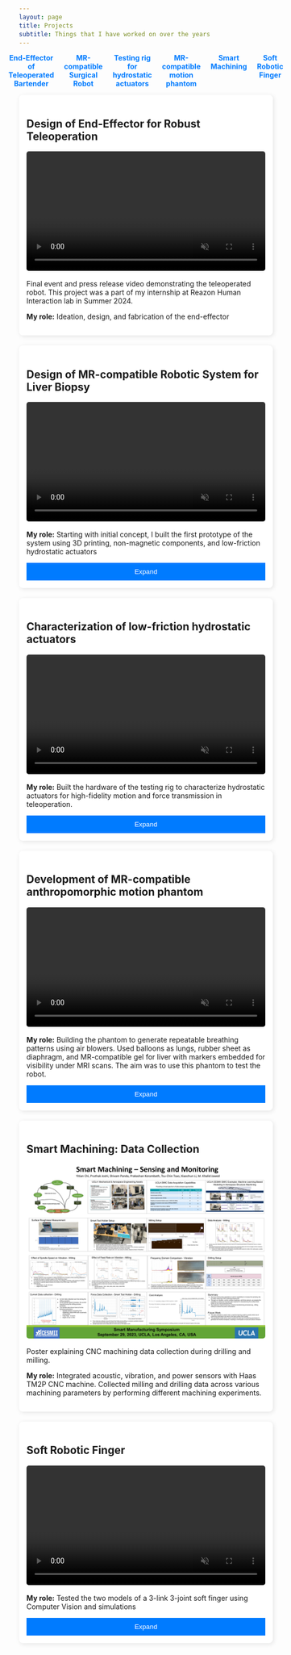 ```yaml
---
layout: page
title: Projects
subtitle: Things that I have worked on over the years
---
```


<style>
	/*body { font-family: Arial, sans-serif; margin: 0; padding: 20px; background-color: #f4f4f4; }
	header { text-align: center; padding: 20px; }*/
	#toc { list-style: none; padding: 0; display: flex; text-align:center; justify-content: center; gap: 20px; }
	#toc li { display: inline; }
	#toc a { text-decoration: none; text-align: center; font-weight: bold; color: #007bff; }
	.project-grid { display: grid; grid-template-columns: repeat(auto-fit, minmax(300px, 1fr)); gap: 20px; }
	.project-card { background: white; padding: 15px; border-radius: 8px; box-shadow: 2px 2px 10px rgba(0,0,0,0.1); }
	video, img { width: 100%; border-radius: 5px; transition: transform 0.3s ease; }
	.hover-play:hover { transform: scale(1.05); }
	.hover-zoom:hover { transform: scale(1.1); }
	.collapsible .content { display: none; }
	.toggle-btn { display: block; width: 100%; padding: 10px; margin-top: 10px; background: #007bff; color: white; border: none; cursor: pointer; }
</style>

<body>
	<nav>
		<ul id="toc">
			<li><a href="#project1">End-Effector of Teleoperated Bartender</a></li>
			<li><a href="#project2">MR-compatible Surgical Robot</a></li>
			<li><a href="#fluid_char">Testing rig for hydrostatic actuators</a></li>
			<li><a href="#ribcage">MR-compatible motion phantom</a></li>
			<li><a href="#project3">Smart Machining</a></li>
			<li><a href="#project4">Soft Robotic Finger</a></li>
		</ul>
	</nav>
	<section class="project-grid">
		<article id="project1" class="project-card">
			<h2>Design of End-Effector for Robust Teleoperation</h2>
			<video class="hover-play" autoplay muted controls>
				<source src="/assets/img/REAZON-TRIAD-PV-1MIN.mp4" type="video/mp4">
			</video>
			<p>Final event and press release video demonstrating the teleoperated robot. This project was a part of my internship at Reazon Human Interaction lab in Summer 2024.</p> 
			<p> <strong>My role:</strong> Ideation, design, and fabrication of the end-effector</p>
		</article>
		<article id="project2" class="project-card collapsible">
			<h2>Design of MR-compatible Robotic System for Liver Biopsy</h2>
			<video class="hover-play" autoplay muted controls>
				<source src="/assets/img/master_slave_demo.mp4" type="video/mp4">
			</video>
			<p> <strong>My role:</strong> Starting with initial concept, I built the first prototype of the system using 3D printing, non-magnetic components, and low-friction hydrostatic actuators </p>
			<button class="toggle-btn">Expand</button>
			<div class="content">
				<video class="hover-play" autoplay muted controls>
					<source src="/assets/img/robot_cad.mp4" type="video/mp4">
				</video>
				<p>Concept CAD demonstrating the robot operating in an MRI chamber.</p>
				<video class="hover-play" autoplay muted controls>
					<source src="/assets/img/robot_in_MR.mp4" type="video/mp4">
				</video>
				<p>Demo of the first prototype</p>
			</div>
		</article>
		<article id="fluid_char" class="project-card collapsible">
			<h2>Characterization of low-friction hydrostatic actuators</h2>
			<video class="hover-play" autoplay muted controls>
				<source src="/assets/img/fluidchar.mp4" type="video/mp4">
			</video>
			<p> <strong>My role:</strong> Built the hardware of the testing rig to characterize hydrostatic actuators for high-fidelity motion and force transmission in teleoperation.</p>
			<button class="toggle-btn">Expand</button>
			<div class="content">
				<img src="/assets/img/setup_schematic.png" class="hover-zoom">
				<p>Schematic of the testing rig</p>
				<img src="/assets/img/position_staircase.png" class="hover-zoom">
				<p> Position Transmission </p>
				<img src="/assets/img/force_staircase.png" class="hover-zoom">
				<p> Force Transmission</p>
				<p>Initial test results demonstrating a highly linear and (almost) 1-to-1 relationship between master and follower actuators. The blue (0 psi) and purple (10 psi) colors represent the different backpressures applied to the actuator pistons. </p>
			</div>
		</article>
		<article id="ribcage" class="project-card collapsible">
			<h2>Development of MR-compatible anthropomorphic motion phantom</h2>
			<video class="hover-play" autoplay muted controls>
				<source src="/assets/img/phantom_motion.mp4" type="video/mp4">
			</video>
			<p> <strong>My role:</strong> Building the phantom to generate repeatable breathing patterns using air blowers. Used balloons as lungs, rubber sheet as diaphragm, and MR-compatible gel for liver with markers embedded for visibility under MRI scans. The aim was to use this phantom to test the robot.</p>
			<button class="toggle-btn">Expand</button>
			<div class="content">
				<img src="/assets/img/test4_all.png" class="hover-zoom">
				<p>Initial test results demonstrating repeatable motion on open-loop control of PWM of the air blowers, the pressure generated inside the lungs, and the motion of the liver</p>
			</div>
		</article>
		<article id="project3" class="project-card">
			<h2>Smart Machining: Data Collection</h2>
			<img src="/assets/img/poster.JPG" class="hover-zoom">
			<p>Poster explaining CNC machining data collection during drilling and milling.</p>
			<p><strong>My role:</strong> Integrated acoustic, vibration, and power sensors with Haas TM2P CNC machine. Collected milling and drilling data across various machining parameters by performing different machining experiments. </p>
		</article>
		<article id="project4" class="project-card collapsible">
			<h2>Soft Robotic Finger</h2>
			<video class="hover-play" autoplay muted controls>
				<source src="/assets/img/extension_onlyT3_Trim.mp4" type="video/mp4">
			</video>
			<p><strong>My role:</strong> Tested the two models of a 3-link 3-joint soft finger using Computer Vision and simulations</p>
			<button class="toggle-btn">Expand</button>
			<div class="content">
				<img src="/assets/img/RRR_model.JPG" class="hover-zoom">
				<img src="/assets/img/RRR_totalfinger.JPG" class="hover-zoom">
			</div>
		</article>
	</section>
	<script>
        document.querySelectorAll('.toggle-btn').forEach(button => {
            button.addEventListener('click', function() {
                const content = this.nextElementSibling;
                content.style.display = content.style.display === 'block' ? 'none' : 'block';
                this.textContent = content.style.display === 'block' ? 'Collapse' : 'Expand';
            });
        });
    </script>
</body>